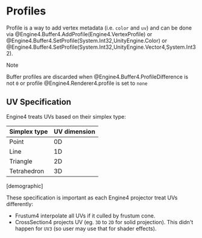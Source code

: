 # Profiles

Profile is a way to add vertex metadata (i.e. `color` and `uv`) and can be done via @Engine4.Buffer4.AddProfile(Engine4.VertexProfile) or @Engine4.Buffer4.SetProfile(System.Int32,UnityEngine.Color) or  @Engine4.Buffer4.SetProfile(System.Int32,UnityEngine.Vector4,System.Int32).

> [!NOTE]
> Buffer profiles are discarded when @Engine4.Buffer4.ProfileDifference is not `0` or profile @Engine4.Renderer4.profile is set to `none`

## UV Specification

Engine4 treats UVs based on their simplex type:

|Simplex type|UV dimension|
|---|---|
|Point|0D|
|Line|1D|
|Triangle|2D|
|Tetrahedron|3D|

[demographic]

These specification is important as each Engine4 projector treat UVs differently:

+ Frustum4 interpolate all UVs if it culled by frustum cone.
+ CrossSection4 projects UV (eg. `3D` to `2D` for solid projection). This didn't happen for `UV3` (so user may use that for shader effects).
